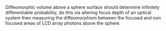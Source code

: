 Diffeomorphic volume above a sphere surface should determine infinitely differentiable probability, do this via altering focus depth of an optical system then measuring the diffeomorphism between the focused and non focused areas of LCD array photons above the sphere.
